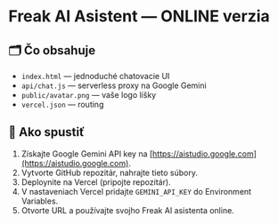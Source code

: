 
# Freak AI Asistent — ONLINE verzia

## 🗂️ Čo obsahuje
- `index.html` — jednoduché chatovacie UI
- `api/chat.js` — serverless proxy na Google Gemini
- `public/avatar.png` — vaše logo líšky
- `vercel.json` — routing

## 🚀 Ako spustiť
1. Získajte Google Gemini API key na [https://aistudio.google.com](https://aistudio.google.com).
2. Vytvorte GitHub repozitár, nahrajte tieto súbory.
3. Deploynite na Vercel (pripojte repozitár).
4. V nastaveniach Vercel pridajte `GEMINI_API_KEY` do Environment Variables.
5. Otvorte URL a používajte svojho Freak AI asistenta online.
